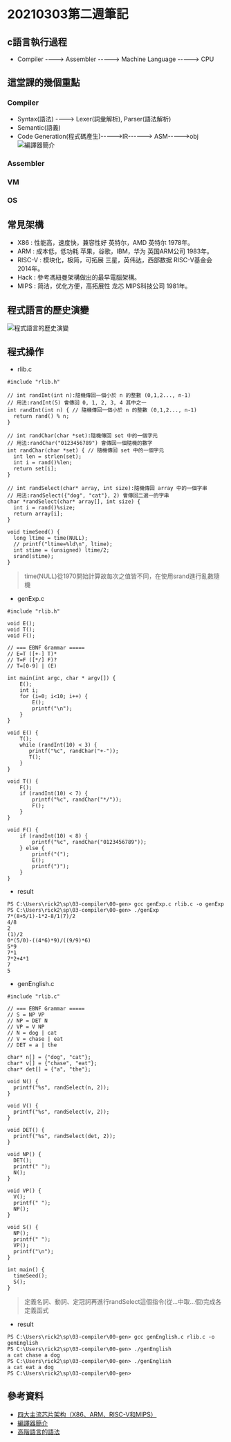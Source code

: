 # 20210303第二週筆記
## c語言執行過程
* Compiler ----> Assembler -----> Machine Language -----> CPU
## 這堂課的幾個重點
### Compiler
* Syntax(語法) ----> Lexer(詞彙解析), Parser(語法解析)
* Semantic(語義)
* Code Generation(程式碼產生)----->IR------> ASM----->obj
![編譯器簡介](https://github.com/cycyucheng1010/sp109b/blob/main/Note/20210303Compiler_step.PNG)
### Assembler
### VM
### OS
## 常見架構
* X86 : 性能高，速度快，兼容性好 英特尔，AMD 英特尔 1978年。
* ARM : 成本低，低功耗 苹果，谷歌，IBM，华为 英国ARM公司 1983年。
* RISC-V : 模块化，极简，可拓展 三星，英伟达，西部数据 RISC-V基金会 2014年。
* Hack :  參考馮紐曼架構做出的最早電腦架構。
* MIPS : 简洁，优化方便，高拓展性 龙芯 MIPS科技公司 1981年。
## 程式語言的歷史演變
![程式語言的歷史演變](https://github.com/cycyucheng1010/sp109b/blob/main/Note/20210303history.PNG)
## 程式操作
* rlib.c
```
#include "rlib.h"

// int randInt(int n):隨機傳回一個小於 n 的整數 (0,1,2..., n-1)
// 用法:randInt(5) 會傳回 0, 1, 2, 3, 4 其中之一
int randInt(int n) { // 隨機傳回一個小於 n 的整數 (0,1,2..., n-1)
  return rand() % n;
}

// int randChar(char *set):隨機傳回 set 中的一個字元
// 用法:randChar("0123456789") 會傳回一個隨機的數字
int randChar(char *set) { // 隨機傳回 set 中的一個字元
  int len = strlen(set);
  int i = rand()%len;
  return set[i];
}

// int randSelect(char* array, int size):隨機傳回 array 中的一個字串
// 用法:randSelect({"dog", "cat"}, 2) 會傳回二選一的字串
char *randSelect(char* array[], int size) {
  int i = rand()%size;
  return array[i];
}

void timeSeed() {
  long ltime = time(NULL);
  // printf("ltime=%ld\n", ltime);
  int stime = (unsigned) ltime/2;
  srand(stime);
}

```
>time(NULL)從1970開始計算故每次之值皆不同，在使用srand進行亂數隨機
* genExp.c
```
#include "rlib.h"

void E();
void T();
void F();

// === EBNF Grammar =====
// E=T ([+-] T)*
// T=F ([*/] F)?
// T=[0-9] | (E)

int main(int argc, char * argv[]) {
	E();
	int i;
	for (i=0; i<10; i++) {
		E();
		printf("\n");
	}
}

void E() {
    T();
	while (randInt(10) < 3) {
       printf("%c", randChar("+-"));
	   T();
	}
}

void T() {
    F();
	if (randInt(10) < 7) {
		printf("%c", randChar("*/"));
		F();
	}
}

void F() {
    if (randInt(10) < 8) {
		printf("%c", randChar("0123456789"));
	} else {
		printf("(");
		E();
		printf(")");
	}
}
```
* result
```
PS C:\Users\rick2\sp\03-compiler\00-gen> gcc genExp.c rlib.c -o genExp
PS C:\Users\rick2\sp\03-compiler\00-gen> ./genExp
7*(8+5/1)-1*2-8/1(7)/2
4/8
2
(1)/2
0*(5/0)-((4*6)*9)/((9/9)*6)
5*9
7*1
7*2+4*1
7
5
```
* genEnglish.c
```
#include "rlib.c"

// === EBNF Grammar =====
// S = NP VP
// NP = DET N
// VP = V NP
// N = dog | cat
// V = chase | eat
// DET = a | the

char* n[] = {"dog", "cat"};
char* v[] = {"chase", "eat"};
char* det[] = {"a", "the"};

void N() {
  printf("%s", randSelect(n, 2));
}

void V() {
  printf("%s", randSelect(v, 2));
}

void DET() {
  printf("%s", randSelect(det, 2));
}

void NP() {
  DET();
  printf(" ");
  N();
}

void VP() {
  V();
  printf(" ");
  NP();
}

void S() {
  NP();
  printf(" ");
  VP();
  printf("\n");
}

int main() {
  timeSeed();
  S();
}
```
>定義名詞、動詞、定冠詞再進行randSelect這個指令(從...中取...個)完成各定義函式
* result
```
PS C:\Users\rick2\sp\03-compiler\00-gen> gcc genEnglish.c rlib.c -o genEnglish
PS C:\Users\rick2\sp\03-compiler\00-gen> ./genEnglish
a cat chase a dog
PS C:\Users\rick2\sp\03-compiler\00-gen> ./genEnglish
a cat eat a dog
PS C:\Users\rick2\sp\03-compiler\00-gen> 
```
## 參考資料
* [四大主流芯片架构（X86、ARM、RISC-V和MIPS）](https://blog.csdn.net/zhiyuan2021/article/details/108308159)
* [編譯器簡介](https://programmermedia.org/root/%E9%99%B3%E9%8D%BE%E8%AA%A0/%E8%AA%B2%E7%A8%8B/%E7%B3%BB%E7%B5%B1%E7%A8%8B%E5%BC%8F/03-compiler/%E7%B7%A8%E8%AD%AF%E5%99%A8%E7%B0%A1%E4%BB%8B.md)
* [高階語言的語法](https://programmermedia.org/root/%E9%99%B3%E9%8D%BE%E8%AA%A0/%E8%AA%B2%E7%A8%8B/%E7%B3%BB%E7%B5%B1%E7%A8%8B%E5%BC%8F/03-compiler/%E9%AB%98%E9%9A%8E%E8%AA%9E%E8%A8%80%E7%9A%84%E8%AA%9E%E6%B3%95.md)
